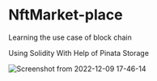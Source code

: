 # NftMarket-place
Learning the use case of block chain


Using Solidity
With Help of Pinata Storage


![Screenshot from 2022-12-09 17-46-14](https://user-images.githubusercontent.com/110802380/206700712-ca9975e7-87f0-4bac-8ae8-0b418eb13bb6.png)
